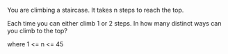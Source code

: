 You are climbing a staircase. It takes n steps to reach the top. 

Each time you can either climb 1 or 2 steps. In how many distinct ways can you climb to the top?  

where 1 <= n <= 45


